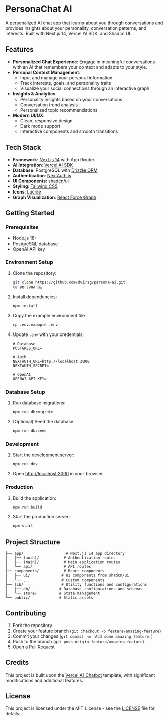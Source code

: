 # PersonaChat AI

A personalized AI chat app that learns about you through conversations and provides insights about your personality, conversation patterns, and interests. Built with Next.js 14, Vercel AI SDK, and Shadcn UI.

## Features

- **Personalized Chat Experience**: Engage in meaningful conversations with an AI that remembers your context and adapts to your style.
- **Personal Context Management**: 
  - Input and manage your personal information
  - Track interests, goals, and personality traits
  - Visualize your social connections through an interactive graph
- **Insights & Analytics**:
  - Personality insights based on your conversations
  - Conversation trend analysis
  - Personalized topic recommendations
- **Modern UI/UX**:
  - Clean, responsive design
  - Dark mode support
  - Interactive components and smooth transitions

## Tech Stack

- **Framework**: [Next.js 14](https://nextjs.org/) with App Router
- **AI Integration**: [Vercel AI SDK](https://sdk.vercel.ai/docs)
- **Database**: PostgreSQL with [Drizzle ORM](https://orm.drizzle.team)
- **Authentication**: [NextAuth.js](https://next-auth.js.org)
- **UI Components**: [shadcn/ui](https://ui.shadcn.com)
- **Styling**: [Tailwind CSS](https://tailwindcss.com)
- **Icons**: [Lucide](https://lucide.dev)
- **Graph Visualization**: [React Force Graph](https://github.com/vasturiano/react-force-graph)

## Getting Started

### Prerequisites

- Node.js 18+ 
- PostgreSQL database
- OpenAI API key

### Environment Setup

1. Clone the repository:
   ```bash
   git clone https://github.com/dvirzg/persona-ai.git
   cd persona-ai
   ```

2. Install dependencies:
   ```bash
   npm install
   ```

3. Copy the example environment file:
   ```bash
   cp .env.example .env
   ```

4. Update `.env` with your credentials:
   ```
   # Database
   POSTGRES_URL=
   
   # Auth
   NEXTAUTH_URL=http://localhost:3000
   NEXTAUTH_SECRET=
   
   # OpenAI
   OPENAI_API_KEY=
   ```

### Database Setup

1. Run database migrations:
   ```bash
   npm run db:migrate
   ```

2. (Optional) Seed the database:
   ```bash
   npm run db:seed
   ```

### Development

1. Start the development server:
   ```bash
   npm run dev
   ```

2. Open [http://localhost:3000](http://localhost:3000) in your browser.

### Production

1. Build the application:
   ```bash
   npm run build
   ```

2. Start the production server:
   ```bash
   npm start
   ```

## Project Structure

```
├── app/                   # Next.js 14 app directory
│   ├── (auth)/           # Authentication routes
│   ├── (main)/           # Main application routes
│   └── api/              # API routes
├── components/           # React components
│   ├── ui/              # UI components from shadcn/ui
│   └── ...              # Custom components
├── lib/                 # Utility functions and configurations
│   ├── db/             # Database configurations and schemas
│   └── store/          # State management
└── public/             # Static assets
```

## Contributing

1. Fork the repository
2. Create your feature branch (`git checkout -b feature/amazing-feature`)
3. Commit your changes (`git commit -m 'Add some amazing feature'`)
4. Push to the branch (`git push origin feature/amazing-feature`)
5. Open a Pull Request

## Credits

This project is built upon the [Vercel AI Chatbot](https://github.com/vercel-labs/ai-chatbot) template, with significant modifications and additional features.

## License

This project is licensed under the MIT License - see the [LICENSE](LICENSE) file for details.
